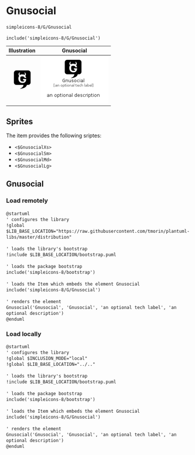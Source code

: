 # Gnusocial


```text
simpleicons-8/G/Gnusocial
```

```text
include('simpleicons-8/G/Gnusocial')
```



| Illustration | Gnusocial |
| :---: | :---: |
| ![illustration for Illustration](../../simpleicons-8/G/Gnusocial.png) | ![illustration for Gnusocial](../../simpleicons-8/G/Gnusocial.Local.png) |



## Sprites
The item provides the following sriptes:

- `<$GnusocialXs>`
- `<$GnusocialSm>`
- `<$GnusocialMd>`
- `<$GnusocialLg>`





## Gnusocial

### Load remotely
```plantuml
@startuml
' configures the library
!global $LIB_BASE_LOCATION="https://raw.githubusercontent.com/tmorin/plantuml-libs/master/distribution"

' loads the library's bootstrap
!include $LIB_BASE_LOCATION/bootstrap.puml

' loads the package bootstrap
include('simpleicons-8/bootstrap')

' loads the Item which embeds the element Gnusocial
include('simpleicons-8/G/Gnusocial')

' renders the element
Gnusocial('Gnusocial', 'Gnusocial', 'an optional tech label', 'an optional description')
@enduml
```

### Load locally
```plantuml
@startuml
' configures the library
!global $INCLUSION_MODE="local"
!global $LIB_BASE_LOCATION="../.."

' loads the library's bootstrap
!include $LIB_BASE_LOCATION/bootstrap.puml

' loads the package bootstrap
include('simpleicons-8/bootstrap')

' loads the Item which embeds the element Gnusocial
include('simpleicons-8/G/Gnusocial')

' renders the element
Gnusocial('Gnusocial', 'Gnusocial', 'an optional tech label', 'an optional description')
@enduml
```

